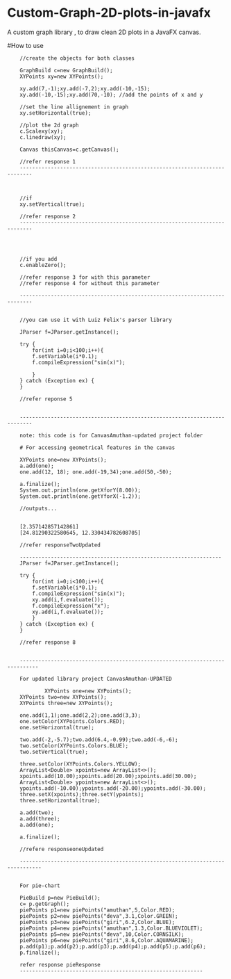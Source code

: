 # Custom-Graph-2D-plots-in-javafx
A custom graph library , to draw  clean 2D plots in a JavaFX canvas.

#How to use
        
        //create the objects for both classes
        
        GraphBuild c=new GraphBuild();
        XYPoints xy=new XYPoints();
        
        xy.add(7,-1);xy.add(-7,2);xy.add(-10,-15);
        xy.add(-10,-15);xy.add(70,-10); //add the points of x and y
        
        //set the line allignement in graph
        xy.setHorizontal(true);
        
        //plot the 2d graph
        c.Scalexy(xy);
        c.linedraw(xy);
        
        Canvas thisCanvas=c.getCanvas();
        
        //refer response 1
        --------------------------------------------------------------------------
        
        
        
        //if
        xy.setVertical(true);
        
        //refer response 2
        --------------------------------------------------------------------------
        
        
        
        
        //if you add
        c.enableZero();
        
        //refer response 3 for with this parameter
        //refer response 4 for without this parameter
        
        --------------------------------------------------------------------------
        
        
        //you can use it with Luiz Felix's parser library
        
        JParser f=JParser.getInstance();
        
        try {
            for(int i=0;i<100;i++){
            f.setVariable(i*0.1);
            f.compileExpression("sin(x)");
            
            }   
        } catch (Exception ex) {
        }
        
        //refer reponse 5
        
        
        --------------------------------------------------------------------------
        
        note: this code is for CanvasAmuthan-updated project folder
        
        # For accessing geometrical features in the canvas
        
        XYPoints one=new XYPoints();
        a.add(one);
        one.add(12, 18); one.add(-19,34);one.add(50,-50);
       
        a.finalize();
        System.out.println(one.getXforY(8.00));
        System.out.println(one.getYforX(-1.2));
        
        //outputs...
        
        
        [2.357142857142861]
        [24.81290322580645, 12.330434782608705]
        
        //refer responseTwoUpdated
        
        -----------------------------------------------------------------
        JParser f=JParser.getInstance();
        
        try {
            for(int i=0;i<100;i++){
            f.setVariable(i*0.1);
            f.compileExpression("sin(x)");
            xy.add(i,f.evaluate());
            f.compileExpression("x");
            xy.add(i,f.evaluate());
            }   
        } catch (Exception ex) {
        }
      
        //refer response 8
        
        
        ----------------------------------------------------------------------------
        
        For updated library project CanvasAmuthan-UPDATED
        
                XYPoints one=new XYPoints();
        XYPoints two=new XYPoints();
        XYPoints three=new XYPoints();
        
        one.add(1,1);one.add(2,2);one.add(3,3);
        one.setColor(XYPoints.Colors.RED);
        one.setHorizontal(true);
        
        two.add(-2,-5.7);two.add(6.4,-0.99);two.add(-6,-6);
        two.setColor(XYPoints.Colors.BLUE);
        two.setVertical(true);
        
        three.setColor(XYPoints.Colors.YELLOW);
        ArrayList<Double> xpoints=new ArrayList<>();
        xpoints.add(10.00);xpoints.add(20.00);xpoints.add(30.00);
        ArrayList<Double> ypoints=new ArrayList<>();
        ypoints.add(-10.00);ypoints.add(-20.00);ypoints.add(-30.00);
        three.setX(xpoints);three.setY(ypoints);
        three.setHorizontal(true);
        
        a.add(two);
        a.add(three);
        a.add(one);
        
        a.finalize();
        
        //refere responseoneUpdated
        
        -----------------------------------------------------------------------------

        
        For pie-chart
        
        PieBuild p=new PieBuild();
        c= p.getGraph();
        piePoints p1=new piePoints("amuthan",5,Color.RED);
        piePoints p2=new piePoints("deva",3.1,Color.GREEN);
        piePoints p3=new piePoints("giri",6.2,Color.BLUE);
        piePoints p4=new piePoints("amuthan",1.3,Color.BLUEVIOLET);
        piePoints p5=new piePoints("deva",10,Color.CORNSILK);
        piePoints p6=new piePoints("giri",8.6,Color.AQUAMARINE);
        p.add(p1);p.add(p2);p.add(p3);p.add(p4);p.add(p5);p.add(p6);
        p.finalize();
        
        refer response pieResponse
        -----------------------------------------------------------
        
        
